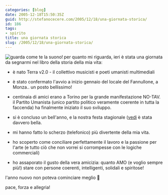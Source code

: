 ```yaml
---
categories: [blog]
date: 2005-12-18T15:50:35Z
guid: http://stefanocecere.com/2005/12/18/una-giornata-storica/
id: 186
tags:
- spirito
title: una giornata storica
slug: /2005/12/18/una-giornata-storica/
---
```


<img src='/wp-content/senti_come_te_la_suono.jpg' alt='guarda come te la suono!' title='guarda come te la suono!' align='left' />per quanto mi riguarda, ieri è stata una giornata da segnarmi nel libro della storia della mia vita:

- è nato Terra v2.0 - il collettivo musicisti e poeti umanisti multimediali
  
- è stato confermato l'avvio a inizio gennaio del locale del Fannullone, a Monza.. un posto bellissimo!
  
- centinaia di amici erano a Torino per la grande manifestazione NO-TAV. il Partito Umanista (unico partito politico veramente coerente in tutta la faccenda) ha finalmente iniziato il suo sviluppo.
  
- si è concluso un bell'anno, e la nostra festa stagionale ([vedi](http://www.ilfannullone.it/new/foto-festa-e-possiamo-dirlo-una-grande-novita/64/) è stata davvero bella.
  
- mi hanno fatto lo scherzo (telefonico) più divertente della mia vita.
  
- ho scoperto come conciliare perfettamente il lavoro e la passione per l'arte (e tutto ciò che non vorrei si corrompesse con le logiche commerciali)
  
- ho assaporato il gusto della vera amicizia: quanto AMO (e voglio sempre più!) stare con persone coerenti, intelligenti, solidali e spiritose!

l'anno nuovo non poteva cominciare meglio 🙂

pace, forza e allegria!